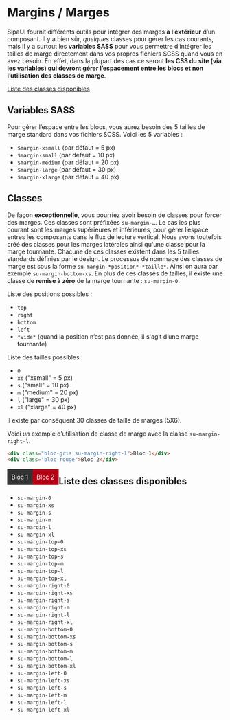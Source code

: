 # Margins / Marges

SipaUI fournit différents outils pour intégrer des marges **à l’extérieur** d’un composant. Il y a bien sûr, *quelques* classes pour gérer les cas courants, mais il y a surtout les **variables SASS** pour vous permettre d’intégrer les tailles de marge directement dans vos propres fichiers SCSS quand vous en avez besoin. En effet, dans la plupart des cas ce seront **les CSS du site (via les variables) qui devront gérer l’espacement entre les blocs et non l’utilisation des classes de marge**.

<a href="#liste-classes" target="_self" class="su-link-button">Liste des classes disponibles</a>

<!-- STORY -->

## Variables SASS

Pour gérer l’espace entre les blocs, vous aurez besoin des 5 tailles de marge standard dans vos fichiers SCSS. Voici les 5 variables&nbsp;:
- `$margin-xsmall` (par défaut = 5 px)
- `$margin-small` (par défaut = 10 px)
- `$margin-medium` (par défaut = 20 px)
- `$margin-large` (par défaut = 30 px)
- `$margin-xlarge` (par défaut = 40 px)

## Classes
De façon **exceptionnelle**, vous pourriez avoir besoin de classes pour forcer des marges. Ces classes sont préfixées `su-margin-…`. Le cas les plus courant sont les marges supérieures et inférieures, pour gérer l’espace entres les composants dans le flux de lecture vertical. Nous avons toutefois créé des classes pour les marges latérales ainsi qu'une classe pour la marge tournante. Chacune de ces classes existent dans les 5 tailles standards définies par le design. Le processus de nommage des classes de marge est sous la forme `su-margin-*position*-*taille*`. Ainsi on aura par exemple `su-margin-bottom-xs`. En plus de ces classes de tailles, il existe une classe de **remise à zéro** de la marge tournante&nbsp;: `su-margin-0`.

Liste des positions possibles&nbsp;:
- `top`
- `right`
- `bottom`
- `left`
- `*vide*` (quand la position n’est pas donnée, il s'agit d’une marge tournante)

Liste des tailles possibles&nbsp;:
- `0`
- `xs` ("xsmall" = 5 px)
- `s` ("small" = 10 px)
- `m` ("medium" = 20 px)
- `l` ("large" = 30 px)
- `xl` ("xlarge" = 40 px)

Il existe par conséquent 30 classes de taille de marges (5X6).

Voici *un* exemple d’utilisation de classe de marge avec la classe `su-margin-right-l`.

```html
<div class="bloc-gris su-margin-right-l">Bloc 1</div>
<div class="bloc-rouge">Bloc 2</div>
```
<style>
	.bloc-gris,
	.bloc-rouge {
		float: left;
		color: #fff;
		padding: 10px;
	}
	.bloc-gris {
		background: #333;
	}
	.bloc-rouge {
		background: #b40015;
	}
</style>
<div class="su-clearfix">
	<div class="bloc-gris su-margin-right-l">Bloc 1</div>
	<div class="bloc-rouge">Bloc 2</div>
</div>




<div id="liste-classes">

## Liste des classes disponibles
- `su-margin-0`
- `su-margin-xs`
- `su-margin-s`
- `su-margin-m`
- `su-margin-l`
- `su-margin-xl`
- `su-margin-top-0`
- `su-margin-top-xs`
- `su-margin-top-s`
- `su-margin-top-m`
- `su-margin-top-l`
- `su-margin-top-xl`
- `su-margin-right-0`
- `su-margin-right-xs`
- `su-margin-right-s`
- `su-margin-right-m`
- `su-margin-right-l`
- `su-margin-right-xl`
- `su-margin-bottom-0`
- `su-margin-bottom-xs`
- `su-margin-bottom-s`
- `su-margin-bottom-m`
- `su-margin-bottom-l`
- `su-margin-bottom-xl`
- `su-margin-left-0`
- `su-margin-left-xs`
- `su-margin-left-s`
- `su-margin-left-m`
- `su-margin-left-l`
- `su-margin-left-xl`
</div>
